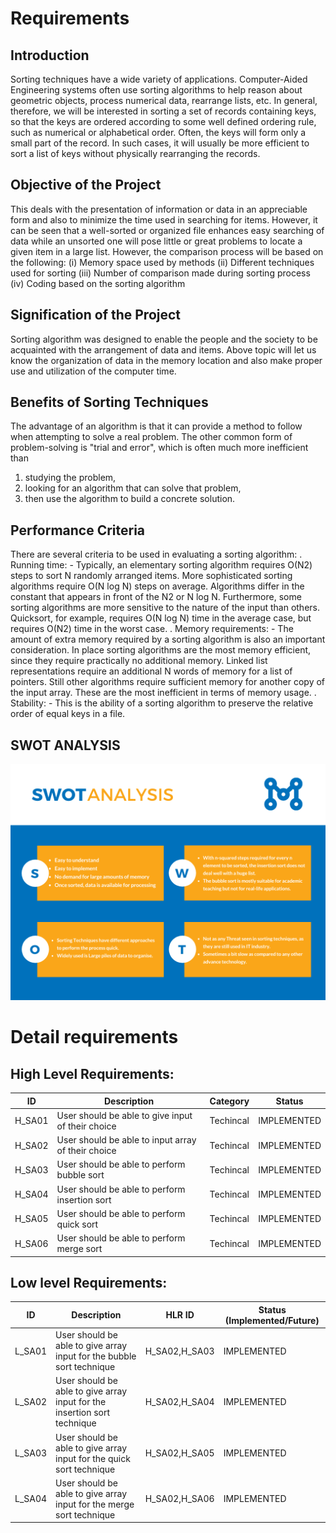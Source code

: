 # Requirements
## Introduction
 Sorting techniques have a wide variety of applications. Computer-Aided Engineering systems often use sorting algorithms to help reason about geometric objects, process numerical data, rearrange lists, etc. In general, therefore, we will be interested in sorting a set of records containing keys, so that the keys are ordered according to some well defined ordering rule, such as numerical or alphabetical order. Often, the keys will form only a small part of the record. In such cases, it will usually be more efficient to sort a list of keys without physically rearranging the records.

## Objective of the Project
This deals with the presentation of information or data in an appreciable form and also to minimize the time used in searching for items. However, it can be seen that a well-sorted or organized file enhances easy searching of data while an unsorted one will pose little or great problems to locate a given item in a large list. However, the comparison process will be based on the following:
(i) Memory space used by methods
(ii) Different techniques used for sorting
(iii) Number of comparison made during sorting process
(iv) Coding based on the sorting algorithm

## Signification of the Project
Sorting algorithm was designed to enable the people and the society to be acquainted with the arrangement of data and items. Above topic will let us know the organization of data in the memory location and also make proper use and utilization of the computer time.


## Benefits of Sorting Techniques
The advantage of an algorithm is that it can provide a method to follow when attempting to solve a real problem.
The other common form of problem-solving is "trial and error", which is often much more inefficient than
1. studying the problem,
2. looking for an algorithm that can solve that problem,
3. then use the algorithm to build a concrete solution.

## Performance Criteria
There are several criteria to be used in evaluating a sorting algorithm:
. Running time: - Typically, an elementary sorting algorithm requires O(N2) steps to sort N randomly arranged items.  More sophisticated sorting algorithms require O(N log N) steps on average. Algorithms differ in the constant that appears in front of the N2 or N log N.  Furthermore, some sorting algorithms are more sensitive to the nature of the input than others.  Quicksort, for example, requires O(N log N) time in the average case, but requires O(N2) time in the worst case.
. Memory requirements: - The amount of extra memory required by a sorting algorithm is also an important consideration.  In place sorting algorithms are the most memory efficient, since they require practically no additional memory.  Linked list representations require an additional N words of memory for a list of pointers. Still other algorithms require sufficient memory for another copy of the input array. These are the most inefficient in terms of memory usage.
. Stability: - This is the ability of a sorting algorithm to preserve the relative order of equal keys in a file.

## SWOT ANALYSIS
![SWOT Analysis](https://github.com/260230/Mini-Project/blob/main/1_Requirements/SWOT.png)

# Detail requirements
## High Level Requirements: 
| ID | Description | Category | Status | 
| ----- | ----- | ------- | ---------|
| H_SA01 | User should be able to give input of their choice | Techincal | IMPLEMENTED | 
| H_SA02 | User should be able to input array of their choice | Techincal |  IMPLEMENTED  |
| H_SA03 | User should be able to perform bubble sort | Techincal |  IMPLEMENTED  |
| H_SA04 | User should be able to perform insertion sort | Techincal |  IMPLEMENTED  |
| H_SA05 | User should be able to perform quick sort | Techincal |  IMPLEMENTED  |
| H_SA06 | User should be able to perform merge sort | Techincal |  IMPLEMENTED  |
##  Low level Requirements:
 
| ID | Description | HLR ID | Status (Implemented/Future) |
| ------ | --------- | ------ | ----- |
| L_SA01 | User should be able to give array input for the bubble sort technique | H_SA02,H_SA03 |  IMPLEMENTED  |
| L_SA02 | User should be able to give array input for the insertion sort technique | H_SA02,H_SA04 |  IMPLEMENTED  |
| L_SA03 | User should be able to give array input for the quick sort technique | H_SA02,H_SA05 |  IMPLEMENTED  |
| L_SA04 | User should be able to give array input for the merge sort technique | H_SA02,H_SA06 |  IMPLEMENTED  |
